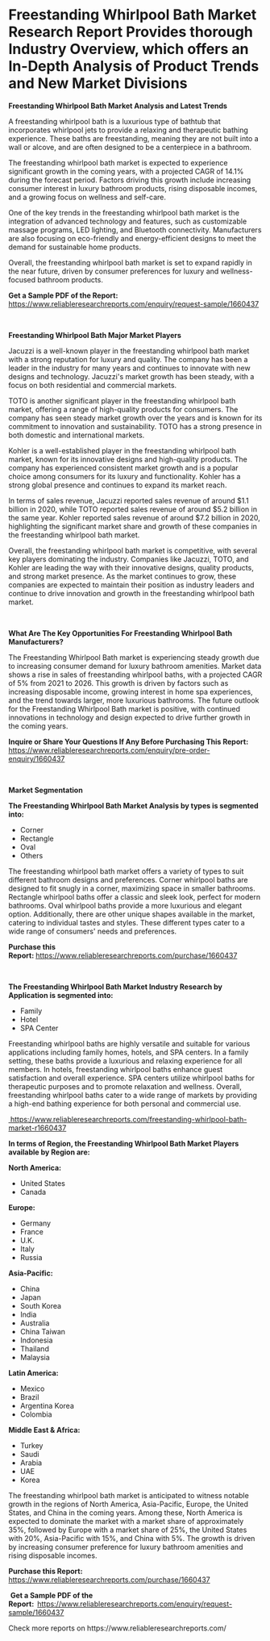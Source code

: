 <p><h1>Freestanding Whirlpool Bath Market Research Report Provides thorough Industry Overview, which offers an In-Depth Analysis of Product Trends and New Market Divisions</h1></p><p><strong>Freestanding Whirlpool Bath Market Analysis and Latest Trends</strong></p>
<p><p>A freestanding whirlpool bath is a luxurious type of bathtub that incorporates whirlpool jets to provide a relaxing and therapeutic bathing experience. These baths are freestanding, meaning they are not built into a wall or alcove, and are often designed to be a centerpiece in a bathroom.</p><p>The freestanding whirlpool bath market is expected to experience significant growth in the coming years, with a projected CAGR of 14.1% during the forecast period. Factors driving this growth include increasing consumer interest in luxury bathroom products, rising disposable incomes, and a growing focus on wellness and self-care.</p><p>One of the key trends in the freestanding whirlpool bath market is the integration of advanced technology and features, such as customizable massage programs, LED lighting, and Bluetooth connectivity. Manufacturers are also focusing on eco-friendly and energy-efficient designs to meet the demand for sustainable home products.</p><p>Overall, the freestanding whirlpool bath market is set to expand rapidly in the near future, driven by consumer preferences for luxury and wellness-focused bathroom products.</p></p>
<p><strong>Get a Sample PDF of the Report:&nbsp;</strong> <a href="https://www.reliableresearchreports.com/enquiry/request-sample/1660437">https://www.reliableresearchreports.com/enquiry/request-sample/1660437</a></p>
<p>&nbsp;</p>
<p><strong>Freestanding Whirlpool Bath Major Market Players</strong></p>
<p><p>Jacuzzi is a well-known player in the freestanding whirlpool bath market with a strong reputation for luxury and quality. The company has been a leader in the industry for many years and continues to innovate with new designs and technology. Jacuzzi's market growth has been steady, with a focus on both residential and commercial markets.</p><p>TOTO is another significant player in the freestanding whirlpool bath market, offering a range of high-quality products for consumers. The company has seen steady market growth over the years and is known for its commitment to innovation and sustainability. TOTO has a strong presence in both domestic and international markets.</p><p>Kohler is a well-established player in the freestanding whirlpool bath market, known for its innovative designs and high-quality products. The company has experienced consistent market growth and is a popular choice among consumers for its luxury and functionality. Kohler has a strong global presence and continues to expand its market reach.</p><p>In terms of sales revenue, Jacuzzi reported sales revenue of around $1.1 billion in 2020, while TOTO reported sales revenue of around $5.2 billion in the same year. Kohler reported sales revenue of around $7.2 billion in 2020, highlighting the significant market share and growth of these companies in the freestanding whirlpool bath market.</p><p>Overall, the freestanding whirlpool bath market is competitive, with several key players dominating the industry. Companies like Jacuzzi, TOTO, and Kohler are leading the way with their innovative designs, quality products, and strong market presence. As the market continues to grow, these companies are expected to maintain their position as industry leaders and continue to drive innovation and growth in the freestanding whirlpool bath market.</p></p>
<p>&nbsp;</p>
<p><strong>What Are The Key Opportunities For Freestanding Whirlpool Bath Manufacturers?</strong></p>
<p><p>The Freestanding Whirlpool Bath market is experiencing steady growth due to increasing consumer demand for luxury bathroom amenities. Market data shows a rise in sales of freestanding whirlpool baths, with a projected CAGR of 5% from 2021 to 2026. This growth is driven by factors such as increasing disposable income, growing interest in home spa experiences, and the trend towards larger, more luxurious bathrooms. The future outlook for the Freestanding Whirlpool Bath market is positive, with continued innovations in technology and design expected to drive further growth in the coming years.</p></p>
<p><strong>Inquire or Share Your Questions If Any Before Purchasing This Report:</strong> <a href="https://www.reliableresearchreports.com/enquiry/pre-order-enquiry/1660437">https://www.reliableresearchreports.com/enquiry/pre-order-enquiry/1660437</a></p>
<p>&nbsp;</p>
<p><strong>Market Segmentation</strong></p>
<p><strong>The Freestanding Whirlpool Bath Market Analysis by types is segmented into:</strong></p>
<p><ul><li>Corner</li><li>Rectangle</li><li>Oval</li><li>Others</li></ul></p>
<p><p>The freestanding whirlpool bath market offers a variety of types to suit different bathroom designs and preferences. Corner whirlpool baths are designed to fit snugly in a corner, maximizing space in smaller bathrooms. Rectangle whirlpool baths offer a classic and sleek look, perfect for modern bathrooms. Oval whirlpool baths provide a more luxurious and elegant option. Additionally, there are other unique shapes available in the market, catering to individual tastes and styles. These different types cater to a wide range of consumers' needs and preferences.</p></p>
<p><strong>Purchase this Report:&nbsp;</strong><a href="https://www.reliableresearchreports.com/purchase/1660437">https://www.reliableresearchreports.com/purchase/1660437</a></p>
<p>&nbsp;</p>
<p><strong>The Freestanding Whirlpool Bath Market Industry Research by Application is segmented into:</strong></p>
<p><ul><li>Family</li><li>Hotel</li><li>SPA Center</li></ul></p>
<p><p>Freestanding whirlpool baths are highly versatile and suitable for various applications including family homes, hotels, and SPA centers. In a family setting, these baths provide a luxurious and relaxing experience for all members. In hotels, freestanding whirlpool baths enhance guest satisfaction and overall experience. SPA centers utilize whirlpool baths for therapeutic purposes and to promote relaxation and wellness. Overall, freestanding whirlpool baths cater to a wide range of markets by providing a high-end bathing experience for both personal and commercial use.</p></p>
<p><a href="https://www.reliableresearchreports.com/freestanding-whirlpool-bath-market-r1660437">&nbsp;https://www.reliableresearchreports.com/freestanding-whirlpool-bath-market-r1660437</a></p>
<p><strong>In terms of Region, the Freestanding Whirlpool Bath Market Players available by Region are:</strong></p>
<p>
    <p> <strong> North America: </strong>
        <ul>
            <li>United States</li>
            <li>Canada</li>
        </ul>
        </p> 
    <p> <strong> Europe: </strong>
        <ul>
            <li>Germany</li>
            <li>France</li>
            <li>U.K.</li>
            <li>Italy</li>
            <li>Russia</li>
        </ul>
        </p> 
    <p> <strong> Asia-Pacific: </strong>
        <ul>
            <li>China</li>
            <li>Japan</li>
            <li>South Korea</li>
            <li>India</li>
            <li>Australia</li>
            <li>China Taiwan</li>
            <li>Indonesia</li>
            <li>Thailand</li>
            <li>Malaysia</li>
        </ul>
        </p> 
    <p> <strong> Latin America: </strong>
        <ul>
            <li>Mexico</li>
            <li>Brazil</li>
            <li>Argentina Korea</li>
            <li>Colombia</li>
        </ul>
        </p> 
    <p> <strong> Middle East & Africa: </strong>
        <ul>
            <li>Turkey</li>
            <li>Saudi</li>
            <li>Arabia</li>
            <li>UAE</li>
            <li>Korea</li>
        </ul>
    </p>
    </p>
<p><p>The freestanding whirlpool bath market is anticipated to witness notable growth in the regions of North America, Asia-Pacific, Europe, the United States, and China in the coming years. Among these, North America is expected to dominate the market with a market share of approximately 35%, followed by Europe with a market share of 25%, the United States with 20%, Asia-Pacific with 15%, and China with 5%. The growth is driven by increasing consumer preference for luxury bathroom amenities and rising disposable incomes.</p></p>
<p><strong>Purchase this Report: </strong><a href="https://www.reliableresearchreports.com/purchase/1660437">https://www.reliableresearchreports.com/purchase/1660437</a></p>
<p>&nbsp;<strong>Get a Sample PDF of the Report:&nbsp;&nbsp;</strong><a href="https://www.reliableresearchreports.com/enquiry/request-sample/1660437">https://www.reliableresearchreports.com/enquiry/request-sample/1660437</a></p>
<p><strong></strong></p>
<p>Check more reports on https://www.reliableresearchreports.com/</p>